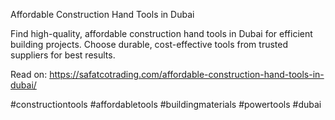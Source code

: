 
Affordable Construction Hand Tools in Dubai

Find high-quality, affordable construction hand tools in Dubai for efficient building projects. Choose durable, cost-effective tools from trusted suppliers for best results.

Read on: https://safatcotrading.com/affordable-construction-hand-tools-in-dubai/

#constructiontools #affordabletools #buildingmaterials #powertools #dubai
